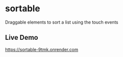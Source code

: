 # sortable
Draggable elements to sort a list using the touch events

## Live Demo
https://sortable-9tmk.onrender.com
